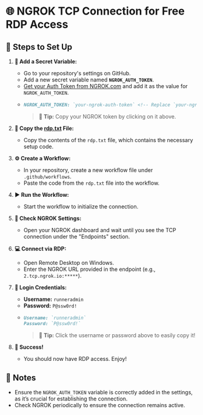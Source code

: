 # 🌐 NGROK TCP Connection for Free RDP Access

## 🚀 Steps to Set Up

1. **🔑 Add a Secret Variable:**
   - Go to your repository's settings on GitHub.
   - Add a new secret variable named **`NGROK_AUTH_TOKEN`**.
   - [Get your Auth Token from NGROK.com](https://ngrok.com) and add it as the value for `NGROK_AUTH_TOKEN`.
   - <!-- HTML for copy action if hosted on web -->
     ```markdown
     NGROK_AUTH_TOKEN: `your-ngrok-auth-token` <!-- Replace `your-ngrok-auth-token` with your actual token -->
     ```
     > 📝 **Tip:** Copy your NGROK token by clicking on it above.

2. **📄 Copy the [rdp.txt](./rdp.txt) File:**
   - Copy the contents of the `rdp.txt` file, which contains the necessary setup code.

3. **⚙️ Create a Workflow:**
   - In your repository, create a new workflow file under `.github/workflows`.
   - Paste the code from the `rdp.txt` file into the workflow.

4. **▶️ Run the Workflow:**
   - Start the workflow to initialize the connection.

5. **📡 Check NGROK Settings:**
   - Open your NGROK dashboard and wait until you see the TCP connection under the "Endpoints" section.

6. **💻 Connect via RDP:**
   - Open Remote Desktop on Windows.
   - Enter the NGROK URL provided in the endpoint (e.g., `2.tcp.ngrok.io:*****`).

7. **🔐 Login Credentials:**
   - **Username:** `runneradmin`
   - **Password:** `P@ssw0rd!`
   - <!-- HTML for copy action if hosted on web -->
     ```markdown
     Username: `runneradmin`
     Password: `P@ssw0rd!`
     ```
     > 📝 **Tip:** Click the username or password above to easily copy it!

8. **🎉 Success!**
   - You should now have RDP access. Enjoy!

## 📌 Notes
- Ensure the `NGROK_AUTH_TOKEN` variable is correctly added in the settings, as it’s crucial for establishing the connection.
- Check NGROK periodically to ensure the connection remains active.
